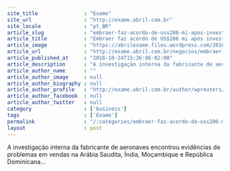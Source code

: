 ```yaml
---
site_title               : "Exame"
site_url                 : "http://exame.abril.com.br"
site_locale              : "pt_BR"
article_slug             : "embraer-faz-acordo-de-uss206-mi-apos-investigacao-de-corrupcao"
article_title            : "Embraer faz acordo de US$206 mi após investigação de corrupção"
article_image            : "https://abrilexame.files.wordpress.com/2016/10/size_960_16_9_logo-embrae.jpg?quality=70&strip=all&w=960"
article_url              : "http://exame.abril.com.br/negocios/embraer-faz-acordo-de-us206-mi-com-autoridades-nos-eua-e-brasil/"
article_published_at     : "2016-10-24T15:36:06-02:00"
article_description      : "A investigação interna da fabricante de aeronaves encontrou evidências de problemas em vendas na Arábia Saudita, Índia, Moçambique e República Dominicana..."
article_author_name      : ""
article_author_image     : null
article_author_biography : null
article_author_profile   : "http://exame.abril.com.br/author/wpreuters/"
article_author_facebook  : null
article_author_twitter   : null
category                 : ['business']
tags                     : ['Exame']
permalink                : "/:categories/embraer-faz-acordo-de-uss206-mi-apos-investigacao-de-corrupcao/"
layout                   : post
---
```


A investigação interna da fabricante de aeronaves encontrou evidências de problemas em vendas na Arábia Saudita, Índia, Moçambique e República Dominicana...

